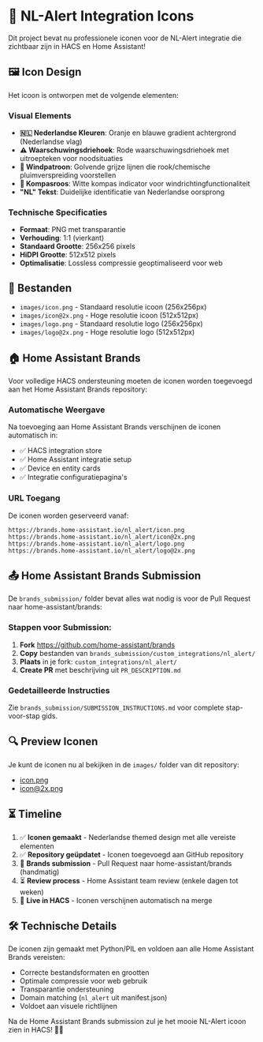 # 🎨 NL-Alert Integration Icons

Dit project bevat nu professionele iconen voor de NL-Alert integratie die zichtbaar zijn in HACS en Home Assistant!

## 🖼️ Icon Design

Het icoon is ontworpen met de volgende elementen:

### Visual Elements
- **🇳🇱 Nederlandse Kleuren**: Oranje en blauwe gradient achtergrond (Nederlandse vlag)
- **⚠️ Waarschuwingsdriehoek**: Rode waarschuwingsdriehoek met uitroepteken voor noodsituaties  
- **💨 Windpatroon**: Golvende grijze lijnen die rook/chemische pluimverspreiding voorstellen
- **🧭 Kompasroos**: Witte kompas indicator voor windrichtingfunctionaliteit
- **"NL" Tekst**: Duidelijke identificatie van Nederlandse oorsprong

### Technische Specificaties
- **Formaat**: PNG met transparantie
- **Verhouding**: 1:1 (vierkant)
- **Standaard Grootte**: 256x256 pixels
- **HiDPI Grootte**: 512x512 pixels  
- **Optimalisatie**: Lossless compressie geoptimaliseerd voor web

## 📁 Bestanden

- `images/icon.png` - Standaard resolutie icoon (256x256px)
- `images/icon@2x.png` - Hoge resolutie icoon (512x512px)
- `images/logo.png` - Standaard resolutie logo (256x256px) 
- `images/logo@2x.png` - Hoge resolutie logo (512x512px)

## 🏠 Home Assistant Brands

Voor volledige HACS ondersteuning moeten de iconen worden toegevoegd aan het Home Assistant Brands repository:

### Automatische Weergave
Na toevoeging aan Home Assistant Brands verschijnen de iconen automatisch in:
- ✅ HACS integration store
- ✅ Home Assistant integratie setup  
- ✅ Device en entity cards
- ✅ Integratie configuratiepagina's

### URL Toegang
De iconen worden geserveerd vanaf:
```
https://brands.home-assistant.io/nl_alert/icon.png
https://brands.home-assistant.io/nl_alert/icon@2x.png
https://brands.home-assistant.io/nl_alert/logo.png
https://brands.home-assistant.io/nl_alert/logo@2x.png
```

## 📤 Home Assistant Brands Submission

De `brands_submission/` folder bevat alles wat nodig is voor de Pull Request naar home-assistant/brands:

### Stappen voor Submission:
1. **Fork** https://github.com/home-assistant/brands
2. **Copy** bestanden van `brands_submission/custom_integrations/nl_alert/` 
3. **Plaats** in je fork: `custom_integrations/nl_alert/`
4. **Create PR** met beschrijving uit `PR_DESCRIPTION.md`

### Gedetailleerde Instructies
Zie `brands_submission/SUBMISSION_INSTRUCTIONS.md` voor complete stap-voor-stap gids.

## 🔍 Preview Iconen

Je kunt de iconen nu al bekijken in de `images/` folder van dit repository:
- [icon.png](images/icon.png)
- [icon@2x.png](images/icon@2x.png)

## ⏳ Timeline

1. ✅ **Iconen gemaakt** - Nederlandse themed design met alle vereiste elementen
2. ✅ **Repository geüpdatet** - Iconen toegevoegd aan GitHub repository
3. 🔄 **Brands submission** - Pull Request naar home-assistant/brands (handmatig)
4. ⏳ **Review process** - Home Assistant team review (enkele dagen tot weken)
5. 🎯 **Live in HACS** - Iconen verschijnen automatisch na merge

## 🛠️ Technische Details

De iconen zijn gemaakt met Python/PIL en voldoen aan alle Home Assistant Brands vereisten:
- Correcte bestandsformaten en grootten
- Optimale compressie voor web gebruik
- Transparantie ondersteuning  
- Domain matching (`nl_alert` uit manifest.json)
- Voldoet aan visuele richtlijnen

Na de Home Assistant Brands submission zul je het mooie NL-Alert icoon zien in HACS! 🎨✨